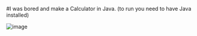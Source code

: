 #I was bored and make a Calculator in Java. (to run you need to have Java installed)

![image](https://github.com/user-attachments/assets/261836e6-b7eb-47f9-858f-35f8fb68d21c)

